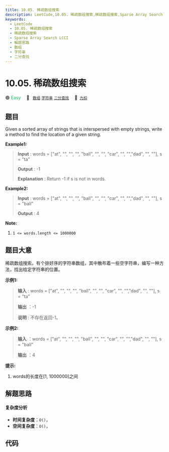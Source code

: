 ```yaml
---
title: 10.05. 稀疏数组搜索
description: LeetCode,10.05. 稀疏数组搜索,稀疏数组搜索,Sparse Array Search LCCI,解题思路,数组,字符串,二分查找
keywords:
  - LeetCode
  - 10.05. 稀疏数组搜索
  - 稀疏数组搜索
  - Sparse Array Search LCCI
  - 解题思路
  - 数组
  - 字符串
  - 二分查找
---
```


# 10.05. 稀疏数组搜索

🟢 <font color=#15bd66>Easy</font>&emsp; 🔖&ensp; [`数组`](/tag/array.md) [`字符串`](/tag/string.md) [`二分查找`](/tag/binary-search.md)&emsp; 🔗&ensp;[`力扣`](https://leetcode.cn/problems/sparse-array-search-lcci)

## 题目

Given a sorted array of strings that is interspersed with empty strings, write
a method to find the location of a given string.

**Example1:**

> 
> 
> 
> 
> 
> **Input** : words = ["at", "", "", "", "ball", "", "", "car", "", "","dad", "", ""], s = "ta"
> 
> **Output** : -1
> 
> **Explanation** : Return -1 if s is not in words.

**Example2:**

> 
> 
> 
> 
> 
> **Input** : words = ["at", "", "", "", "ball", "", "", "car", "", "","dad", "", ""], s = "ball"
> 
> **Output** : 4
> 
> 

**Note:**

  1. `1 <= words.length <= 1000000`


## 题目大意

稀疏数组搜索。有个排好序的字符串数组，其中散布着一些空字符串，编写一种方法，找出给定字符串的位置。

**示例1:**

> 
> 
> 
> 
> 
> **输入** : words = ["at", "", "", "", "ball", "", "", "car", "", "","dad", "", ""], s = "ta"
> 
> **输出** ：-1
> 
> **说明** : 不存在返回-1。
> 
> 

**示例2:**

> 
> 
> 
> 
> 
> **输入** ：words = ["at", "", "", "", "ball", "", "", "car", "", "","dad", "", ""], s = "ball"
> 
> **输出** ：4
> 
> 

**提示:**

  1. words的长度在[1, 1000000]之间


## 解题思路

#### 复杂度分析

- **时间复杂度**：`O()`，
- **空间复杂度**：`O()`，

## 代码

```javascript

```